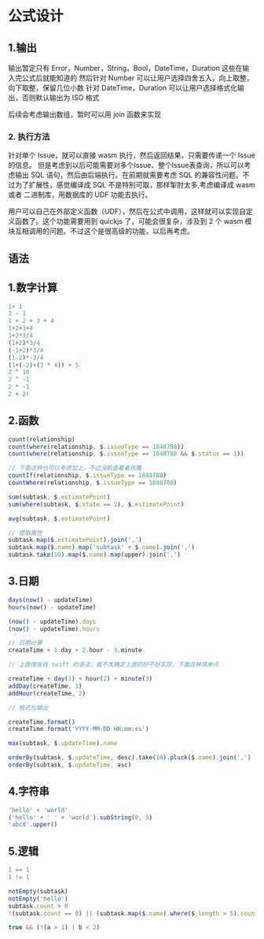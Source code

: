 # 公式设计

## 1.输出

输出暂定只有 Error，Number，String，Bool，DateTime，Duration 这些在输入完公式后就能知道的
然后针对 Number 可以让用户选择四舍五入，向上取整，向下取整，保留几位小数
针对 DateTime，Duration 可以让用户选择格式化输出，否则默认输出为 ISO 格式

后续会考虑输出数组，暂时可以用 join 函数来实现

### 2. 执行方法

针对单个 Issue，就可以直接 wasm 执行，然后返回结果，只需要传递一个 Issue 的信息。
但是考虑到以后可能需要对多个Issue、整个Issue表查询，所以可以考虑输出 SQL 语句，然后由后端执行。在前期就需要考虑 SQL 的兼容性问题。不过为了扩展性，感觉编译成 SQL 不是特别可取，那样掣肘太多,考虑编译成 wasm 或者 二进制库，用数据库的 UDF 功能去执行。

用户可以自己在外部定义函数（UDF），然后在公式中调用，这样就可以实现自定义函数了。这个功能需要用到 quickjs 了，可能会很复杂，涉及到 2 个 wasm 模块互相调用的问题。不过这个是很高级的功能，以后再考虑。

## 语法

## 1.数字计算

```ts
1+ 1
2 - 1
1 + 2 + 3 + 4
1+2+3+4
1+2*3/4
(1+2)*3/4
(-1+2)*3/4
(1-2)*-3/4
(1+(-2)+(3 * 4)) + 5 
2 ^ 10
2 ^ -1
2 * -1
2 + 2!
```

## 2.函数

```ts
count(relationship)
count(where(relationship, $.issueType == 1848788))
count(where(relationship, $.issueType == 1848788 && $.status == 1))

// 下面这种也可以考虑加上，不过没前面看着优雅
countIf(relationship, $.issueType == 1848788)
countWhere(relationship, $.issueType == 1848788)

sum(subtask, $.estimatePoint)
sum(where(subtask, $.state == 2), $.estimatePoint)

avg(subtask, $.estimatePoint)

// 提取属性
subtask.map($.estimatePoint).join(',')
subtask.map($.name).map('subtask' + $.name).join(',')
subtask.take(10).map($.name).map(upper).join(',')
```

## 3.日期

```ts
days(now() - updateTime)
hours(now() - updateTime)

(now() - updateTime).days
(now() - updateTime).hours


```

```ts
// 日期计算
createTime + 1.day + 2.hour - 3.minute

// 上面借鉴自 swift 的语法，我不太确定上面的好不好实现，下面这种简单点

createTime + day(1) + hour(2) + minute(3)
addDay(createTime, 1)
addHour(createTime, 2)

// 格式化输出

createTime.format()
createTime.format('YYYY-MM-DD HH:mm:ss')

max(subtask, $.updateTime).name

orderBy(subtask, $.updateTime, desc).take(10).pluck($.name).join(',')
orderBy(subtask, $.updateTime, asc)
```

## 4.字符串

```ts
'hello' + 'world'
('hello' + ' ' + 'world').subString(0, 5)
'abcd'.upper()

```

## 5.逻辑

```ts
1 == 1
1 != 1

notEmpty(subtask)
notEmpty('hello')
subtask.count > 0
!(subtask.count == 0) || (subtask.map($.name).where($.length > 5).count > 0)

true && (!(a > 1) | b < 2)
```
